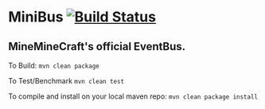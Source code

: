 # MiniBus [![Build Status](https://travis-ci.org/MiniMineCraft/MiniBus.svg?branch=master)](https://travis-ci.org/MiniMineCraft/MiniBus)


<h2>MineMineCraft's official EventBus.</h2>


To Build: `mvn clean package`

To Test/Benchmark `mvn clean test`

To compile and install on your local maven repo: `mvn clean package install`
